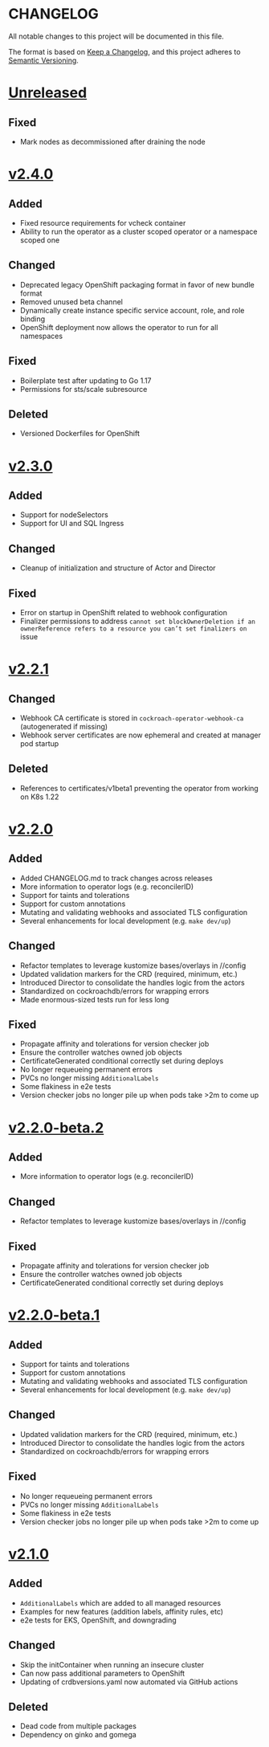 # CHANGELOG

All notable changes to this project will be documented in this file.

The format is based on [Keep a Changelog](https://keepachangelog.com/en/1.0.0/), and this project adheres
to [Semantic Versioning](https://semver.org/spec/v2.0.0.html).

# [Unreleased](https://github.com/cockroachdb/cockroach-operator/compare/v2.4.0...master)

## Fixed

* Mark nodes as decommissioned after draining the node

# [v2.4.0](https://github.com/cockroachdb/cockroach-operator/compare/v2.3.0...v2.4.0)

## Added

* Fixed resource requirements for vcheck container
* Ability to run the operator as a cluster scoped operator or a namespace scoped one

## Changed

* Deprecated legacy OpenShift packaging format in favor of new bundle format
* Removed unused beta channel
* Dynamically create instance specific service account, role, and role binding
* OpenShift deployment now allows the operator to run for all namespaces

## Fixed

* Boilerplate test after updating to Go 1.17
* Permissions for sts/scale subresource

## Deleted

* Versioned Dockerfiles for OpenShift

# [v2.3.0](https://github.com/cockroachdb/cockroach-operator/compare/v2.2.1...v2.3.0)

## Added

* Support for nodeSelectors
* Support for UI and SQL Ingress 

## Changed

* Cleanup of initialization and structure of Actor and Director

## Fixed

* Error on startup in OpenShift related to webhook configuration
* Finalizer permissions to address `cannot set blockOwnerDeletion if an ownerReference refers to a resource you can’t set finalizers on` issue

# [v2.2.1](https://github.com/cockroachdb/cockroach-operator/compare/v2.2.0...v2.2.1)

## Changed

* Webhook CA certificate is stored in `cockroach-operator-webhook-ca` (autogenerated if missing)
* Webhook server certificates are now ephemeral and created at manager pod startup

## Deleted

* References to certificates/v1beta1 preventing the operator from working on K8s 1.22

# [v2.2.0](https://github.com/cockroachdb/cockroach-operator/compare/v2.2.0-beta.2...v2.2.0)

## Added

* Added CHANGELOG.md to track changes across releases
* More information to operator logs (e.g. reconcilerID)
* Support for taints and tolerations
* Support for custom annotations
* Mutating and validating webhooks and associated TLS configuration
* Several enhancements for local development (e.g. `make dev/up`)

## Changed

* Refactor templates to leverage kustomize bases/overlays in //config
* Updated validation markers for the CRD (required, minimum, etc.)
* Introduced Director to consolidate the handles logic from the actors
* Standardized on cockroachdb/errors for wrapping errors
* Made enormous-sized tests run for less long

## Fixed

* Propagate affinity and tolerations for version checker job
* Ensure the controller watches owned job objects
* CertificateGenerated conditional correctly set during deploys
* No longer requeueing permanent errors
* PVCs no longer missing `AdditionalLabels`
* Some flakiness in e2e tests
* Version checker jobs no longer pile up when pods take >2m to come up

# [v2.2.0-beta.2](https://github.com/cockroachdb/cockroach-operator/compare/v2.2.0-beta.1...v2.2.0-beta.2)

## Added

* More information to operator logs (e.g. reconcilerID)

## Changed

* Refactor templates to leverage kustomize bases/overlays in //config

## Fixed

* Propagate affinity and tolerations for version checker job
* Ensure the controller watches owned job objects
* CertificateGenerated conditional correctly set during deploys

# [v2.2.0-beta.1](https://github.com/cockroachdb/cockroach-operator/compare/v2.1.0...v2.2.0-beta.1)

## Added

* Support for taints and tolerations
* Support for custom annotations
* Mutating and validating webhooks and associated TLS configuration
* Several enhancements for local development (e.g. `make dev/up`)

## Changed

* Updated validation markers for the CRD (required, minimum, etc.)
* Introduced Director to consolidate the handles logic from the actors
* Standardized on cockroachdb/errors for wrapping errors

## Fixed

* No longer requeueing permanent errors
* PVCs no longer missing `AdditionalLabels`
* Some flakiness in e2e tests
* Version checker jobs no longer pile up when pods take >2m to come up

# [v2.1.0](https://github.com/cockroachdb/cockroach-operator/compare/v2.0.1...v2.1.0)

## Added

* `AdditionalLabels` which are added to all managed resources
* Examples for new features (addition labels, affinity rules, etc)
* e2e tests for EKS, OpenShift, and downgrading

## Changed

* Skip the initContainer when running an insecure cluster
* Can now pass additional parameters to OpenShift
* Updating of crdbversions.yaml now automated via GitHub actions

## Deleted

* Dead code from multiple packages
* Dependency on ginko and gomega